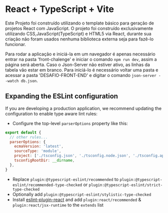# React + TypeScript + Vite

Este Projeto foi construído utilizando o template básico para geração de projetos React com JavaScript.
O projeto foi construído exclusivamente utilizando CSS,JavaScript(TypeScript) e HTML5 via React, durante sua criação
não foram usados nenhuma biblioteca externa seja para fazê-lo funcionar.

Para rodar a aplicação e iniciá-la em um navegador é apenas necessário entrar na pasta 'front-chalenge' e iniciar o comando
`npm run dev`, assim a página será aberta.
Caso o Json-Server não estiver ativo, as linhas da tabela vão estar em branco. Para iniciá-lo é necessário voltar uma pasta e acessar a pasta
'DESAFIO-FRONT-END' e digitar o comando `json-server --watch db.json`.

## Expanding the ESLint configuration

If you are developing a production application, we recommend updating the configuration to enable type aware lint rules:

- Configure the top-level `parserOptions` property like this:

```js
export default {
  // other rules...
  parserOptions: {
    ecmaVersion: 'latest',
    sourceType: 'module',
    project: ['./tsconfig.json', './tsconfig.node.json', './tsconfig.app.json'],
    tsconfigRootDir: __dirname,
  },
}
```

- Replace `plugin:@typescript-eslint/recommended` to `plugin:@typescript-eslint/recommended-type-checked` or `plugin:@typescript-eslint/strict-type-checked`
- Optionally add `plugin:@typescript-eslint/stylistic-type-checked`
- Install [eslint-plugin-react](https://github.com/jsx-eslint/eslint-plugin-react) and add `plugin:react/recommended` & `plugin:react/jsx-runtime` to the `extends` list
